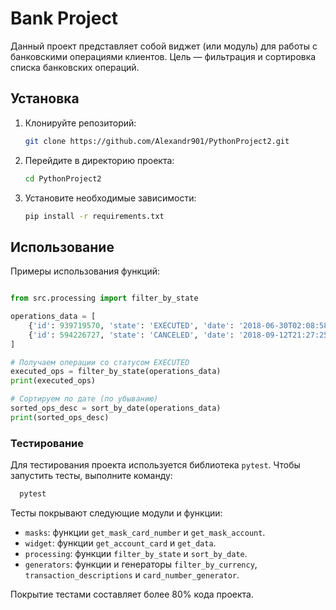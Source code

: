 # Bank Project

Данный проект представляет собой виджет (или модуль) для работы с банковскими операциями клиентов.
Цель — фильтрация и сортировка списка банковских операций.

## Установка

1. Клонируйте репозиторий:
   ```bash
   git clone https://github.com/Alexandr901/PythonProject2.git
   ```
2. Перейдите в директорию проекта:
   ```bash
   cd PythonProject2
   ```
3. Установите необходимые зависимости:
   ```bash
   pip install -r requirements.txt
   ```

## Использование

Примеры использования функций:

```python

from src.processing import filter_by_state

operations_data = [
    {'id': 939719570, 'state': 'EXECUTED', 'date': '2018-06-30T02:08:58.425572'},
    {'id': 594226727, 'state': 'CANCELED', 'date': '2018-09-12T21:27:25.241689'},
]

# Получаем операции со статусом EXECUTED
executed_ops = filter_by_state(operations_data)
print(executed_ops)

# Сортируем по дате (по убыванию)
sorted_ops_desc = sort_by_date(operations_data)
print(sorted_ops_desc)
```

### Тестирование

Для тестирования проекта используется библиотека `pytest`. 
Чтобы запустить тесты, выполните команду:

```bash
  pytest
```

Тесты покрывают следующие модули и функции:
- `masks`: функции `get_mask_card_number` и `get_mask_account`.
- `widget`: функции `get_account_card` и `get_data`.
- `processing`: функции `filter_by_state` и `sort_by_date`.
- `generators`: функции и генераторы `filter_by_currency`, `transaction_descriptions` и `card_number_generator`.

Покрытие тестами составляет более 80% кода проекта.